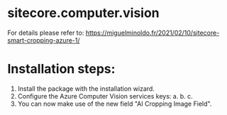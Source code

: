 # sitecore.computer.vision

For details please refer to: https://miguelminoldo.fr/2021/02/10/sitecore-smart-cropping-azure-1/

# Installation steps:
1. Install the package with the installation wizard.
2. Configure the Azure Computer Vision services keys:
   a. <setting name="Sitecore.Computer.Vision.CroppingImageField.AICroppingField.CognitiveServices.ApiKey" value="{YOUR_APP_KEY}" />
   b. <setting name="Sitecore.Computer.Vision.CroppingImageField.AICroppingField.CognitiveServices.ApiUrl" value="https://{YOUR_AZURE_SERVICE_URL}.cognitiveservices.azure.com/vision/v2.0/" />
   c. <setting name="Sitecore.Computer.Vision.CroppingImageField.AICroppingField.CognitiveServices.ApiZone" value="{YOUR_ZONE}" />
3. You can now make use of the new field "AI Cropping Image Field". 
